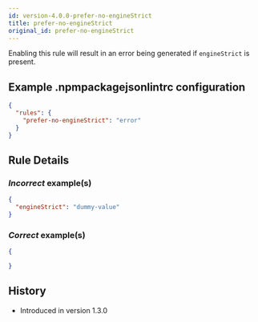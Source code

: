 ```yaml
---
id: version-4.0.0-prefer-no-engineStrict
title: prefer-no-engineStrict
original_id: prefer-no-engineStrict
---
```


Enabling this rule will result in an error being generated if `engineStrict` is present.

## Example .npmpackagejsonlintrc configuration

```json
{
  "rules": {
    "prefer-no-engineStrict": "error"
  }
}
```

## Rule Details

### *Incorrect* example(s)

```json
{
  "engineStrict": "dummy-value"
}
```

### *Correct* example(s)

```json
{

}
```

## History

* Introduced in version 1.3.0
